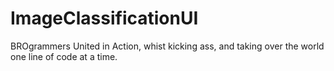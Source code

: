 # ImageClassificationUI

BROgrammers United in Action, whist kicking ass, and taking over the world one line of code at a time.
